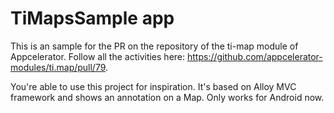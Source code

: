 TiMapsSample app
===============

This is an sample for the PR on the repository of the ti-map module of Appcelerator. Follow all the activities here: https://github.com/appcelerator-modules/ti.map/pull/79.

You're able to use this project for inspiration. It's based on Alloy MVC framework and shows an annotation on a Map. Only works for Android now.
